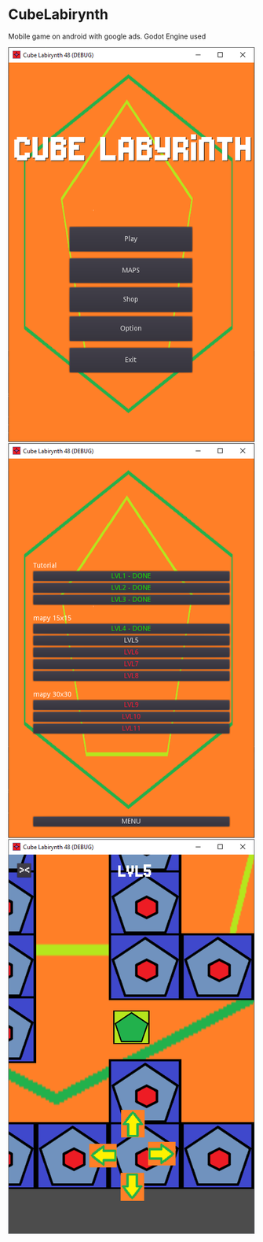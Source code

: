 # CubeLabirynth
Mobile game on android with google ads. Godot Engine used 

![Screenshot](CubeLabirynthStartPanel.png)
![Screenshot](CubeLabirynthMaps.png)
![Screenshot](CubeLabirynthGame.png)
